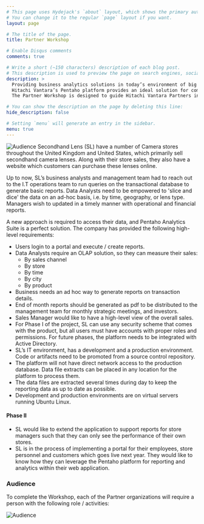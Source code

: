 ```yaml
---
# This page uses Hydejack's `about` layout, which shows the primary author's picture and about text at the top.
# You can change it to the regular `page` layout if you want.
layout: page

# The title of the page.
title: Partner Workshop

# Enable Disqus comments
comments: true

# Write a short (~150 characters) description of each blog post.
# This description is used to preview the page on search engines, social media, etc.
description: >
  Providing business analytics solutions in today’s environment of big and diverse data can be a challenge. Technologies are evolving every day and solutions require computing competencies in addition to traditional DW/BI skills. 
  Hitachi Vantara’s Pentaho platform provides an ideal solution for companies looking to expand their analytics capabilities to include these new big data types and sources, and gain from our experts who have successfully deployed many production solutions for financial, healthcare, advertising, publishing, and technology industries.
  The Partner Workshop is designed to guide Hitachi Vantara Partners in acquiring requisite knowledge and skills in implementing a Pentaho Solution following Professional Services VANTAGE guidelines.

# You can show the description on the page by deleting this line:
hide_description: false

# Setting `menu` will generate an entry in the sidebar.
menu: true
---
```

![Audience](https://jporeilly.github.io/Pentaho-Training/assets/img/secondhand_lens.png)
  Secondhand Lens (SL) have a number of Camera stores throughout the United Kingdom and United States, which primarily sell secondhand camera lenses. Along with their store sales, they also have a website which customers can purchase these lenses online.

  Up to now, SL’s business analysts and management team had to reach out to the I.T operations team to run queries on the transactional database to generate basic reports. Data Analysts need to be empowered to 'slice and dice' the data on an ad-hoc basis, i.e. by time, geography, or lens type. Managers wish to updated in a timely manner with operational and financial reports. 

  A new approach is required to access their data, and Pentaho Analytics Suite is a perfect solution. The company has provided the following high-level requirements:

  * Users login to a portal and execute / create reports.
  * Data Analysts require an OLAP solution, so they can measure their sales:
      - By sales channel
      - By store
      - By time
      - By city
      - By product
  * Business needs an ad hoc way to generate reports on transaction details.
  * End of month reports should be generated as pdf to be distributed to the management team for monthly strategic meetings, and investors.
  * Sales Manager would like to have a high-level view of the overall sales.
  * For Phase I of the project, SL can use any security scheme that comes with the product, but all users must have accounts with proper roles and          permissions.  For future phases, the platform needs to be integrated with Active Directory.
  * SL’s IT environment, has a development and a production environment.  Code or artifacts need to be promoted from a source control repository.
  * The platform will not have direct network access to the production database.  Data file extracts can be placed in any location for the platform to      process them.
  * The data files are extracted several times during day to keep the reporting data as up to date as possible.
  * Development and production environments are on virtual servers running Ubuntu Linux.

#### Phase II
  * SL would like to extend the application to support reports for store managers such that they can only see the performance of their own stores.
  * SL is in the process of implementing a portal for their employees, store personnel and customers which goes live next year.  They would like to      know how they can leverage the Pentaho platform for reporting and analytics within their web application. 


### Audience
To complete the Workshop, each of the Partner organizations will require a person with the following role / activities:

![Audience](https://jporeilly.github.io/Pentaho-Training/assets/img/audience.png)